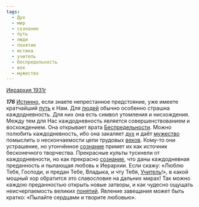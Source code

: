 ```yaml
---
tags:
  - Дух
  - мир
  - сознание
  - путь
  - люди
  - понятие
  - истина
  - учитель
  - беспредельность
  - век
  - мужество
---
```


[Иерархия 1931г](https://127.0.0.1:4002/agni/1931)

___176___
[Истинно](../../../tags/#истина), если знаете непрестанное предстояние, уже имеете кратчайший [путь](../../../tags/#путь) к Нам. Для [людей](../../../tags/#люди) обычно особенно страшна каждодневность. Для них она есть символ утомления и нисхождения. Между тем для Нас каждодневность является совершенствованием и восхождением. Она открывает врата [Беспредельности](../../../tags/#беспредельность). Можно полюбить каждодневность, ибо она закаляет [дух](../../../tags/#Дух) и даёт [мужество](../../../tags/#мужество) помыслить о нескончаемости цепи трудовых [веков](../../../tags/#век). Кому-то они устрашение, но утончённое [сознание](../../../tags/#сознание) примет их как источник бесконечного творчества. Прекрасные культы тускнели от каждодневности, но как прекрасно [сознание](../../../tags/#сознание), что даны каждодневная преданность и пылающая любовь к Иерархии. Если скажу: «Люблю Тебя, Господи, и предан Тебе, Владыка, и чту Тебя, [Учитель](../../../tags/#учитель)!», в какой мощный хор обратится это славословие на дальних мирах! Так можно каждою преданностью открыть новые затворы, и как чудесно ощущать неисчерпаемость великих [понятий](../../../tags/#понятие). Явление завещания может быть кратко: «Пылайте сердцами и творите любовью».   

